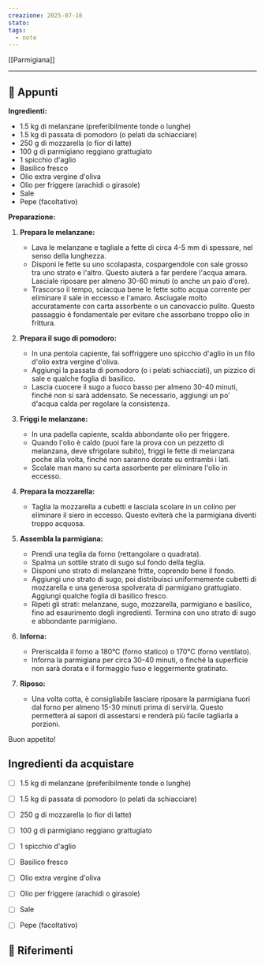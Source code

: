 ```yaml
---
creazione: 2025-07-16
stato: 
tags:
  - note
---
```

[[Parmigiana]]

---
## 📝 Appunti


**Ingredienti:**

*   1.5 kg di melanzane (preferibilmente tonde o lunghe)
*   1.5 kg di passata di pomodoro (o pelati da schiacciare)
*   250 g di mozzarella (o fior di latte)
*   100 g di parmigiano reggiano grattugiato
*   1 spicchio d'aglio
*   Basilico fresco
*   Olio extra vergine d'oliva
*   Olio per friggere (arachidi o girasole)
*   Sale
*   Pepe (facoltativo)

**Preparazione:**

1.  **Prepara le melanzane:**
    *   Lava le melanzane e tagliale a fette di circa 4-5 mm di spessore, nel senso della lunghezza.
    *   Disponi le fette su uno scolapasta, cospargendole con sale grosso tra uno strato e l'altro. Questo aiuterà a far perdere l'acqua amara. Lasciale riposare per almeno 30-60 minuti (o anche un paio d'ore).
    *   Trascorso il tempo, sciacqua bene le fette sotto acqua corrente per eliminare il sale in eccesso e l'amaro. Asciugale molto accuratamente con carta assorbente o un canovaccio pulito. Questo passaggio è fondamentale per evitare che assorbano troppo olio in frittura.

2.  **Prepara il sugo di pomodoro:**
    *   In una pentola capiente, fai soffriggere uno spicchio d'aglio in un filo d'olio extra vergine d'oliva.
    *   Aggiungi la passata di pomodoro (o i pelati schiacciati), un pizzico di sale e qualche foglia di basilico.
    *   Lascia cuocere il sugo a fuoco basso per almeno 30-40 minuti, finché non si sarà addensato. Se necessario, aggiungi un po' d'acqua calda per regolare la consistenza.

3.  **Friggi le melanzane:**
    *   In una padella capiente, scalda abbondante olio per friggere.
    *   Quando l'olio è caldo (puoi fare la prova con un pezzetto di melanzana, deve sfrigolare subito), friggi le fette di melanzana poche alla volta, finché non saranno dorate su entrambi i lati.
    *   Scolale man mano su carta assorbente per eliminare l'olio in eccesso.

4.  **Prepara la mozzarella:**
    *   Taglia la mozzarella a cubetti e lasciala scolare in un colino per eliminare il siero in eccesso. Questo eviterà che la parmigiana diventi troppo acquosa.

5.  **Assembla la parmigiana:**
    *   Prendi una teglia da forno (rettangolare o quadrata).
    *   Spalma un sottile strato di sugo sul fondo della teglia.
    *   Disponi uno strato di melanzane fritte, coprendo bene il fondo.
    *   Aggiungi uno strato di sugo, poi distribuisci uniformemente cubetti di mozzarella e una generosa spolverata di parmigiano grattugiato. Aggiungi qualche foglia di basilico fresco.
    *   Ripeti gli strati: melanzane, sugo, mozzarella, parmigiano e basilico, fino ad esaurimento degli ingredienti. Termina con uno strato di sugo e abbondante parmigiano.

6.  **Inforna:**
    *   Preriscalda il forno a 180°C (forno statico) o 170°C (forno ventilato).
    *   Inforna la parmigiana per circa 30-40 minuti, o finché la superficie non sarà dorata e il formaggio fuso e leggermente gratinato.

7.  **Riposo:**
    *   Una volta cotta, è consigliabile lasciare riposare la parmigiana fuori dal forno per almeno 15-30 minuti prima di servirla. Questo permetterà ai sapori di assestarsi e renderà più facile tagliarla a porzioni.

Buon appetito!


## Ingredienti da acquistare

- [ ] 1.5 kg di melanzane (preferibilmente tonde o lunghe)
- [ ] 1.5 kg di passata di pomodoro (o pelati da schiacciare)
- [ ] 250 g di mozzarella (o fior di latte)
- [ ] 100 g di parmigiano reggiano grattugiato
- [ ] 1 spicchio d'aglio
- [ ] Basilico fresco
- [ ] Olio extra vergine d'oliva
- [ ] Olio per friggere (arachidi o girasole)
- [ ] Sale
- [ ] Pepe (facoltativo)



## 🔗 Riferimenti


